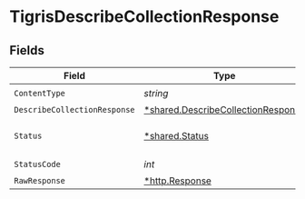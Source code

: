 # TigrisDescribeCollectionResponse


## Fields

| Field                                                                                   | Type                                                                                    | Required                                                                                | Description                                                                             |
| --------------------------------------------------------------------------------------- | --------------------------------------------------------------------------------------- | --------------------------------------------------------------------------------------- | --------------------------------------------------------------------------------------- |
| `ContentType`                                                                           | *string*                                                                                | :heavy_check_mark:                                                                      | N/A                                                                                     |
| `DescribeCollectionResponse`                                                            | [*shared.DescribeCollectionResponse](../../models/shared/describecollectionresponse.md) | :heavy_minus_sign:                                                                      | OK                                                                                      |
| `Status`                                                                                | [*shared.Status](../../models/shared/status.md)                                         | :heavy_minus_sign:                                                                      | Default error response                                                                  |
| `StatusCode`                                                                            | *int*                                                                                   | :heavy_check_mark:                                                                      | N/A                                                                                     |
| `RawResponse`                                                                           | [*http.Response](https://pkg.go.dev/net/http#Response)                                  | :heavy_minus_sign:                                                                      | N/A                                                                                     |